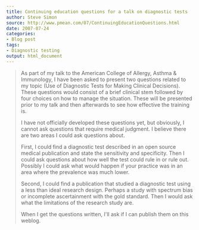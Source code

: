 ```yaml
---
title: Continuing education questions for a talk on diagnostic tests
author: Steve Simon
source: http://www.pmean.com/07/ContinuingEducationQuestions.html
date: 2007-07-24
categories:
- Blog post
tags:
- Diagnostic testing
output: html_document
---
```

> As part of my talk to the American College of Allergy, Asthma &
> Immunology, I have been asked to present two questions related to my
> topic (Use of Diagnostic Tests for Making Clinical Decisions). These
> questions would consist of a brief clinical stem followed by four
> choices on how to manage the situation. These will be presented prior
> to my talk and then afterwards to see how effective the training is.
>
> I have not officially developed these questions yet, but obviously, I
> cannot ask questions that require medical judgment. I believe there
> are two areas I could ask questions about.
>
> First, I could find a diagnostic test described in an open source
> medical publication and state the sensitivity and specificity. Then I
> could ask questions about how well the test could rule in or rule out.
> Possibly I could ask what would happen if your practice was in an area
> where the prevalence was much lower.
>
> Second, I could find a publication that studied a diagnostic test
> using a less than ideal research design. Perhaps a study with spectrum
> bias or incomplete ascertainment with the gold standard. Then I would
> ask what the limitations of the research study are.
>
> When I get the questions written, I\'ll ask if I can publish them on
> this weblog.
